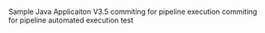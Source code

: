 Sample Java Applicaiton V3.5
commiting for pipeline execution
commiting for pipeline automated execution test
